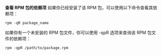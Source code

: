 **查看 RPM 包的依赖项**
如果你已经安装了该 RPM 包，可以使用以下命令查看其依赖项：
```shell
rpm -qR package_name
```
如果你有一个未安装的 RPM 包文件，你可以使用 -qpR 选项来查询该 RPM 包文件的依赖项：
```shell
rpm -qpR /path/to/package.rpm
```
